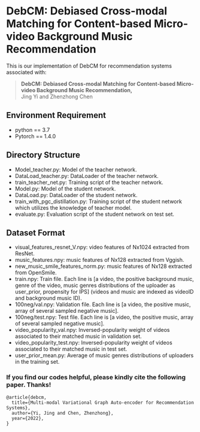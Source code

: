 # DebCM: Debiased Cross-modal Matching for Content-based Micro-video Background Music Recommendation
This is our implementation of DebCM for recommendation systems associated with:

>**DebCM: Debiased Cross-modal Matching for Content-based Micro-video Background Music Recommendation,**  
>Jing Yi and Zhenzhong Chen  
 
## Environment Requirement
- python == 3.7
- Pytorch == 1.4.0
## Directory Structure
- Model_teacher.py: Model of the teacher network.
- DataLoad_teacher.py: DataLoader of the teacher network.
- train_teacher_net.py: Training script of the teacher network.
- Model.py: Model of the student network.
- DataLoad.py: DataLoader of the student network.
- train_with_pgc_distillation.py: Training script of the student network which utilizes the knowledge of teacher model.
- evaluate.py: Evaluation script of the student network on test set. 
## Dataset Format
- visual_features_resnet_V.npy: video features of Nx1024 extracted from ResNet.
- music_features.npy: music features of Nx128 extracted from Vggish.
- new_music_smile_features_norm.py: music features of Nx128 extracted from OpenSmile.
- train.npy: Train file. Each line is [a video, the positive background music, genre of the video, music genres distributions of the uploader as user_prior, propensity for IPS] (videos and music are indexed as videoID and background music ID).
- 100neg/val.npy: Validation file. Each line is [a video, the positive music, array of several sampled negative music].
- 100neg/test.npy: Test file. Each line is [a video, the positive music, array of several sampled negative music].
- video_popularity_val.npy: Inversed-popularity weight of videos associated to their matched music in validation set.
- video_popularity_test.npy: Inversed-popularity weight of videos associated to their matched music in test set.
- user_prior_mean.py: Average of music genres distributions of uploaders in the training set.


### **If you find our codes helpful, please kindly cite the following paper. Thanks!**
	@article{debcm,
	  title={Multi-modal Variational Graph Auto-encoder for Recommendation Systems},
	  author={Yi, Jing and Chen, Zhenzhong},
	  year={2022},
	}
